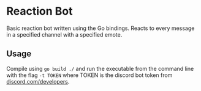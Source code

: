 # Reaction Bot
Basic reaction bot written using the Go bindings. Reacts to every message in a specified channel with a specified emote.

## Usage
Compile using `go build ./` and run the executable from the command line with the flag `-t TOKEN` where TOKEN is the discord bot token from [discord.com/developers](https://discord.com/developers).